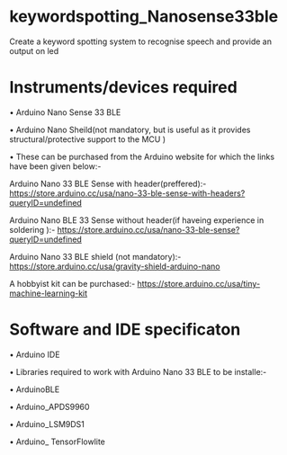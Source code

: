 # keywordspotting_Nanosense33ble
Create a keyword spotting system to recognise speech and provide an output on led
#
# Instruments/devices required
• Arduino Nano Sense 33 BLE

• Arduino Nano Sheild(not mandatory, but is useful as it provides structural/protective support to the MCU )

• These can be purchased from the Arduino website for which the links have been given below:-
  
  Arduino Nano 33 BLE Sense with header(preffered):-  https://store.arduino.cc/usa/nano-33-ble-sense-with-headers?queryID=undefined
  
  Arduino Nano BLE 33 Sense without header(if haveing experience in soldering ):- https://store.arduino.cc/usa/nano-33-ble-sense?queryID=undefined
  
  Arduino Nano 33 BLE shield (not mandatory):- https://store.arduino.cc/usa/gravity-shield-arduino-nano
  
  A hobbyist kit can be purchased:- https://store.arduino.cc/usa/tiny-machine-learning-kit
  #
  # Software and IDE specificaton
  • Arduino IDE
  
  • Libraries required to work with Arduino Nano 33 BLE to be installe:-
  
  • ArduinoBLE  
  
  • Arduino_APDS9960
  
  • Arduino_LSM9DS1
  
  • Arduino_ TensorFlowlite
  
  


